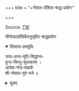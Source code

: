 +++
title = "+गोपाल-देशिक-श्राद्ध-प्रयोगः"

+++

Source: [TW](https://archive.org/details/Vaishvadeva/prayogamAlA/page/n132/mode/1up)

श्रीगोपालदेशिकैरनुगृहीतः श्राद्धप्रयोगः

<details open><summary>विश्वास-प्रस्तुतिः</summary>

त्रय्य्-अन्त-सूरि-सिद्धान्त-  
दुग्ध-सिन्धु-सुधाकरम् ।  
आत्रेय-गोत्र-पद्मार्कं  
श्री-गोपाल-गुरुं भजे ॥
</details>

<details><summary>मूलम्</summary>

त्रय्यन्तसूरिसिद्धान्तदुग्धसिन्धुसुधाकरम् ।  
आत्रेयगोत्रपद्मार्कं श्रीगोपालगुरुं भजे ॥
</details>
